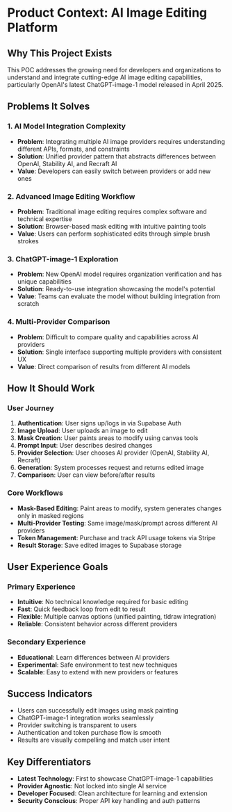 # Product Context: AI Image Editing Platform

## Why This Project Exists
This POC addresses the growing need for developers and organizations to understand and integrate cutting-edge AI image editing capabilities, particularly OpenAI's latest ChatGPT-image-1 model released in April 2025.

## Problems It Solves

### 1. **AI Model Integration Complexity**
- **Problem**: Integrating multiple AI image providers requires understanding different APIs, formats, and constraints
- **Solution**: Unified provider pattern that abstracts differences between OpenAI, Stability AI, and Recraft AI
- **Value**: Developers can easily switch between providers or add new ones

### 2. **Advanced Image Editing Workflow**
- **Problem**: Traditional image editing requires complex software and technical expertise
- **Solution**: Browser-based mask editing with intuitive painting tools
- **Value**: Users can perform sophisticated edits through simple brush strokes

### 3. **ChatGPT-image-1 Exploration**
- **Problem**: New OpenAI model requires organization verification and has unique capabilities
- **Solution**: Ready-to-use integration showcasing the model's potential
- **Value**: Teams can evaluate the model without building integration from scratch

### 4. **Multi-Provider Comparison**
- **Problem**: Difficult to compare quality and capabilities across AI providers
- **Solution**: Single interface supporting multiple providers with consistent UX
- **Value**: Direct comparison of results from different AI models

## How It Should Work

### User Journey
1. **Authentication**: User signs up/logs in via Supabase Auth
2. **Image Upload**: User uploads an image to edit
3. **Mask Creation**: User paints areas to modify using canvas tools
4. **Prompt Input**: User describes desired changes
5. **Provider Selection**: User chooses AI provider (OpenAI, Stability AI, Recraft)
6. **Generation**: System processes request and returns edited image
7. **Comparison**: User can view before/after results

### Core Workflows
- **Mask-Based Editing**: Paint areas to modify, system generates changes only in masked regions
- **Multi-Provider Testing**: Same image/mask/prompt across different AI providers
- **Token Management**: Purchase and track API usage tokens via Stripe
- **Result Storage**: Save edited images to Supabase storage

## User Experience Goals

### Primary Experience
- **Intuitive**: No technical knowledge required for basic editing
- **Fast**: Quick feedback loop from edit to result
- **Flexible**: Multiple canvas options (unified painting, tldraw integration)
- **Reliable**: Consistent behavior across different providers

### Secondary Experience
- **Educational**: Learn differences between AI providers
- **Experimental**: Safe environment to test new techniques
- **Scalable**: Easy to extend with new providers or features

## Success Indicators
- Users can successfully edit images using mask painting
- ChatGPT-image-1 integration works seamlessly
- Provider switching is transparent to users
- Authentication and token purchase flow is smooth
- Results are visually compelling and match user intent

## Key Differentiators
- **Latest Technology**: First to showcase ChatGPT-image-1 capabilities
- **Provider Agnostic**: Not locked into single AI service
- **Developer Focused**: Clean architecture for learning and extension
- **Security Conscious**: Proper API key handling and auth patterns
